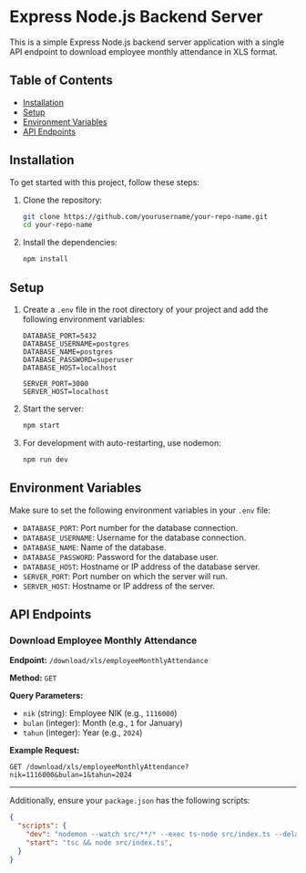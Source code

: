 # Express Node.js Backend Server

This is a simple Express Node.js backend server application with a single API endpoint to download employee monthly attendance in XLS format.

## Table of Contents

- [Installation](#installation)
- [Setup](#setup)
- [Environment Variables](#environment-variables)
- [API Endpoints](#api-endpoints)

## Installation

To get started with this project, follow these steps:

1. Clone the repository:
   ```bash
   git clone https://github.com/yourusername/your-repo-name.git
   cd your-repo-name
   ```

2. Install the dependencies:
   ```bash
   npm install
   ```

## Setup

1. Create a `.env` file in the root directory of your project and add the following environment variables:

    ```env
    DATABASE_PORT=5432
    DATABASE_USERNAME=postgres
    DATABASE_NAME=postgres
    DATABASE_PASSWORD=superuser
    DATABASE_HOST=localhost

    SERVER_PORT=3000
    SERVER_HOST=localhost
    ```

2. Start the server:
   ```bash
   npm start
   ```

3. For development with auto-restarting, use nodemon:
   ```bash
   npm run dev
   ```

## Environment Variables

Make sure to set the following environment variables in your `.env` file:

- `DATABASE_PORT`: Port number for the database connection.
- `DATABASE_USERNAME`: Username for the database connection.
- `DATABASE_NAME`: Name of the database.
- `DATABASE_PASSWORD`: Password for the database user.
- `DATABASE_HOST`: Hostname or IP address of the database server.
- `SERVER_PORT`: Port number on which the server will run.
- `SERVER_HOST`: Hostname or IP address of the server.

## API Endpoints

### Download Employee Monthly Attendance

**Endpoint:** `/download/xls/employeeMonthlyAttendance`

**Method:** `GET`

**Query Parameters:**
- `nik` (string): Employee NIK (e.g., `1116000`)
- `bulan` (integer): Month (e.g., `1` for January)
- `tahun` (integer): Year (e.g., `2024`)

**Example Request:**
```http
GET /download/xls/employeeMonthlyAttendance?nik=1116000&bulan=1&tahun=2024
```

---

Additionally, ensure your `package.json` has the following scripts:

```json
{
  "scripts": {
    "dev": "nodemon --watch src/**/* --exec ts-node src/index.ts --delay 5",
    "start": "tsc && node src/index.ts",
  }
}
```
